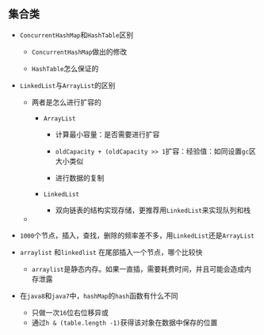 ## 集合类
* `ConcurrentHashMap`和`HashTable`区别
    * `ConcurrentHashMap`做出的修改
    
    * `HashTable`怎么保证的
* `LinkedList`与`ArrayList`的区别 
    * 两者是怎么进行扩容的
        * `ArrayList`
        
            *  计算最小容量：是否需要进行扩容
            
            *  `oldCapacity + (oldCapacity >> 1`扩容：经验值：如同设置`gc`区大小类似
            *  进行数据的复制
        * `LinkedList`
            * 双向链表的结构实现存储，更推荐用`LinkedList`来实现队列和栈 
    *  
* `1000`个节点，插入，查找，删除的频率差不多，用`LinkedList`还是`ArrayList`

* `arraylist` 和`linkedlist` 在尾部插入一个节点，哪个比较快

    * `arraylist`是静态内存。如果一直插，需要耗费时间，并且可能会造成内存泄露

* 在`java8`和`java7`中，`hashMap`的`hash`函数有什么不同
    * 只做一次`16`位右位移异或 
    * 通过`h & (table.length -1)`获得该对象在数据中保存的位置




